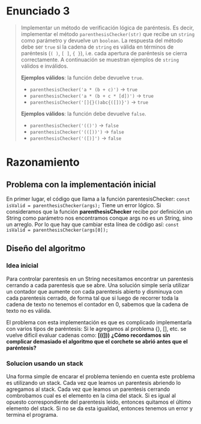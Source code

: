# Enunciado 3

> Implementar un método de verificación lógica de paréntesis. Es decir, implementar el método `parenthesisChecker(str)` que recibe un `string` como parámetro y devuelve un `boolean`. La respuesta del método debe ser `true` si la cadena de `string` es válida en términos de paréntesis (`( )`, `[ ]`, `{ }`), i.e. cada apertura de paréntesis se cierra correctamente. A continuación se muestran ejemplos de `string` válidos e inválidos.
> 
> **Ejemplos válidos**: la función debe devuelve `true`.
>
> - `parenthesisChecker('a * (b + c)')` → `true`
> - `parenthesisChecker('a * (b + c * [d])')` → `true`
> - `parenthesisChecker('[]{}()abc{([])}')` → `true`
>
> **Ejemplos válidos**: la función debe devuelve `false`.
>
> - `parenthesisChecker('(()')` → `false`
> - `parenthesisChecker('(([))')` → `false`
> - `parenthesisChecker('([)]')` → `false`

# Razonamiento

## Problema con la implementación inicial
En primer lugar, el código que llama a la función parentesisChecker:
`const isValid = parenthesisChecker(args);`
Tiene un error lógico. Si consideramos que la función **parenthesisChecker** recibe por definición un String como parámetro nos encontramos conque args no es un String, sino un arreglo.
Por lo que hay que cambiar esta línea de código así:
`const isValid = parenthesisChecker(args[0]);`

## Diseño del algoritmo
### Idea inicial
Para controlar parentesis en un String necesitamos encontrar un parentesis cerrando a cada parentesis que se abre.
Una solución simple sería utilizar un contador que aumente con cada parentesis abierto y disminuya con cada parentesis cerrado, de forma tal que si luego de recorrer toda la cadena de texto no tenemos el contador en 0, sabemos que la cadena de texto no es válida.

El problema con esta implementación es que es complicado implementarla con varios tipos de paréntesis:
 Si le agregamos al problema {}, [], etc.
 se vuelve dificil evaluar cadenas como: **[((]))**
 **¿Cómo recordamos sin complicar demasiado el algoritmo que el corchete se abrió antes que el paréntesis?**
 
### Solucion usando un stack
Una forma simple de encarar el problema teniendo en cuenta este problema es utilizando un stack. 
Cada vez que leamos un parentesis abriendo lo agregamos al stack.
Cada vez que leamos un parentesis cerrando combrobamos cual es el elemento en la cima del stack. Si es igual al opuesto correspondiente del parentesis leido, entonces quitamos el último elemento del stack. Si no se da esta igualdad, entonces tenemos un error y termina el programa.
 

